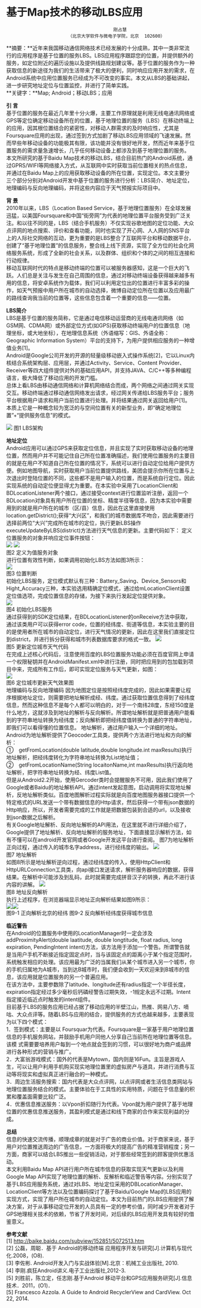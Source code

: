 # 基于Map技术的移动LBS应用
                                            刚占慧
                           （北京大学软件与微电子学院，北京  102600）
**摘要：**近年来我国移动通信网络技术已经发展的十分成熟，其中一类非常流行的应用程序是基于位置的服务LBS。LBS应用程序跟踪您的位置，并提供额外的服务，如定位附近的遍历设施以及提供线路规划建议等。基于位置的服务作为一种获取信息的新途径为我们的生活带来了极大的便利，同时响应应用开发的需求，在Android系统中应用位置服务已经成为不可改变的事实。本文从LBS的基础讲起，进一步研究地址定位与位置监控，并进行了简单实践。   
**关键字：**Map; Android；移动LBS；应用

**引 言**  
基于位置的服务在最近几年里十分火爆，主要工作原理就是利用无线电通讯网络或GPS等定位确定移动设备所在的位置，基于地理位置的服务（LBS）在移动终端上的应用，因其根位置结合的紧密性，对移动人群需求的及时响应性，尤其是Foursquare应用的出现，通过签到方式加剧了移动LBS应用领域的飞速发展。然而早些年移动设备的功能极其有限，该功能并没有很好地开发，然而近年来基于位置服务的需求量急速增长，几乎任何移动设备上都涉及到基于地理位置的服务。  
本文所研究的基于Baidu Map技术的移动LBS，结合目前热门的Android系统，通过GPRS/WIFI等网络接入方式，从互联网中实时获取当前位置相关的热点信息，并通过在Baidu Map上的应用获取移动设备的所在位置，实现定位。本文主要分三个部分分别对Android开发中基于位置的服务进行分析：LBS简介、地址定位，地理编码与反向地理编码，并将这些内容应于天气预报实际项目中。

**背 景**  
2010年以来，LBS（Location Based Service，基于地理位置服务）在全球发展迅猛，以美国Foursquare和中国“街旁网”为代表的地理位置平台服务受到广泛关注。和以往不同的是，LBS（结合手机服务）不仅实现谷歌地图的定位功能、大众点评网的地点搜索、评价和查看功能，同时也实现了开心网、人人网的SNS平台上的人际社交网络的互动，更为重要的是LBS整合了互联网平台和移动数据平台，创建了“基于地理位置”的信息服务，整合线上线下资源，实现了全方位的社会化网络服务系统，形成了全新的社会关系，以及群体、组织和个体的之间的相互连接和行动规律。  
移动互联网时代的特点是移动终端的位置可以被服务器感知，这是一个巨大的飞跃。人们总是关注与发生在自己周围的信息，通过对移动终端设备获得越来越多有用的信息，将安卓系统作为载体，我们可以利用定位出的位置进行丰富多彩的操作，如天气预报中用户所在城市的自动选择，微博自动定位所在位置以及应用最广的路线查询我当前的位置等，这些信息包含着一个重要的信息——位置。

**LBS简介**  
LBS是基于位置的服务简称，它是通过电信移动运营商的无线电通讯网络（如GSM网、CDMA网）或外部定位方式(如GPS)获取移动终端用户的位置信息（地理坐标，或大地坐标），在地理信息系统（外语缩写：GIS、外语全称：Geographic Information System）平台的支持下，为用户提供相应服务的一种增值业务[1]。  
Android是Google公司开发的开源的轻量级移动嵌入式操作系统[2]，它以Linux内核结合系统架构层、应用层，并通过Activity、Service、Content Provider、Receiver等四大组件提供对外的基础应用API，并支持JAVA、C/C++等多种编程语言，极大降低了移动应用的开发门槛。  
总体上看LBS由移动通信网络和计算机网络结合而成，两个网络之间通过网关实现交互。移动终端通过移动通信网络发出请求，经过网关传递给LBS服务平台；服务平台根据用户请求和用户当前位置进行处理。并将结果通过网关返回给用户[1]。本质上它是一种概念较为宽泛的与空间位置有关的新型业务，即“确定地理位置”+“提供服务信息”的模式。

![](LBS.png)
图1 LBS架构  

**地址定位**  
Android应用可以通过GPS来获取定位信息，并且实现了实时获取移动设备的地理位置，然而用户并不可能记住自己所在位置准确描述，我们使用位置服务的主要目的就是在用户不知道自己所在位置的情况下，系统可以进行自动定位给用户提供方便。例如地图导航，实时获取用户当前位置提供路线，美团会提示你所在位置与上次退出时登陆位置的不同，这些都不是用户输入的位置，而是系统自行定位。因此实现系统的自动定位便显得尤为重要。在本实验中采用了LocationClient和BDLocationListener两个接口，通过接受context进行位置监听注册，返回一个BDLocation对象具有用户所在位置的坐标、精度半径等信息，因为本实验中需要用到的就是用户所在的城市（区/县）信息，因此在这里直接使用location.getDistrict();获得“大兴区”，和我们的城市数据库不吻合，因此需要进行选择前两位“大兴”完成所在城市的定位，执行更新LBS操作executeUpdateByLBS(district)方法进行天气信息的更新。主要代码如下：
定义位置服务的对象并响应定位事件按钮：  
![](locationDef.png) 
![](locationGet.png)  
图2 定义为值服务对象  
进行位置有效性判断，如果调用初始化LBS方法如图3所示：  
![](locationJudge.png)   
图3 位置判断  
初始化LBS服务，定位模式默认有三种：Battery_Saving、Device_Sensors和Hight_Accuracy三种，本实验选用精确定位模式，通过给mLocationClient设置定位值选项，完成位置信息的存储，为接下来执行发起定位提供对象。  
![](initLocation.png)  
图4 初始化LBS服务  
通过获得到的SDK定位结果，在BDLocationListener的onReceive方法中获取，通过该类用户可以获得error code，位置的经纬度、街道等信息，本实验主要的目的是使用者所在城市的自动定位，进行天气情况的更新，因此在这里我们直接定位到district，并进行拆分获得和城市列表数据库要求的格式一致。
![](updateWeather.png)  
图5 更新定位城市天气代码  
在完成上述核心代码后，注意使用百度的LBS位置服务功能必须在百度官网上申请一个权限秘钥并在AndroidManifest.xml中进行注册，同时把应用到的包加载到项目中来，完成所有工作后，即可实现定位服务与天气更新，如图：  
![](updateWeatherResult.png)  
图6 定位城市更新天气效果图  
地理编码与反向地理编码
因为地图定位是按照经纬度完成的，因此如果需要让程序根据地址定位，则需要把地址解析成经、纬度。通过获取位置信息得到了经纬度信息，然而这种信息不是每个人都可以明白的，对于一个南纬28度，东经150度是什么地方，这就涉及到地址的解析与反向解析。所谓地址解析就是把普通用户能看到的字符串地址转换为经纬度；反向解析即把经纬度值转换为普通的字符串地址，即我们可以看得懂的位置信息。
地址解析，通过用户输入一个详细的地址。Android为地址解析提供了Geocoder工具类，提供两个方法进行地址和方向的解析：  
①　getFromLocation(double latitude,double longitude.int maxResults)执行地址解析，把经纬度转化为字符串地址转换为List地址值；  
②　getFromLocationName(String locaitonName,int maxResults)执行返向地址解析，把字符串地址转换为经、纬度List值。  
但是从Android2.2开始，使用Gercoder类时会提醒服务不可用，因此我们使用了Google或者Baidu的地址解析API。通过intent发起意图，启动调用将实现地址解析，反地址解析类似。百度地图解析过程实际就是向百度地图服务器接口提供一个特定格式的URL发送一个带有数据信息的Http请求，然后获得一个带有json数据的Http响应，所以，开发者需要完成的工作就是把数据包装到合适的url，以及接收到json数据之后解析。  
有关Google地址解析、反向地址解析的API用法，在这里就不进行详细介绍了，Google提供了地址解析、反向地址解析的服务地址，下面直接显示解析方法，如有不懂可以在android开发官网或者Google开发这平台进行查阅。
图7为地址解析正向过程，通过传入的城市名字address，进行经纬度的输出。
![](locationJiexi.png)  
图7 地址解析  
如图8所示是地址解析逆向过程，通过经纬度的传入，使用HttpClient和HttpURLConnection工具类，向api接口发送请求，解析服务器响应的数据，获得结果。在解析中可能涉及到乱码，此时就需要完成拼音汉子的转换，再此不进行该内容的讲解。
![](locationRevJiexi.png)  
图8 地址反向解析  
执行上述程序，在浏览器端显示地址正向解析结果如图9所示：  
![](addressToJingwei.png)![](jingweiToaddress.png)  
图9-1 正向解析北京的经纬 图9-2 反向解析经纬度获得城市信息  

**临近警告**  
在Android的位置服务中使用的LocationManager时一定会涉及addProximityAlert(double laatitude, double longtitude, float radius, long expiration, PendingIntent intent)方法，该方法用于添加一个警告。所谓警告就是当用户手机不断接近指定固定点时，当与该固定点的距离小于某个指定范围时，系统触发相应的处理。该应用最为广泛的当属我们从某个城市进入另一个城市，你的手机归属地为A城市，当到达B城市时，我们便会收到一天欢迎来到B城市的信息，该应用就是位置服务的另一个普遍应用。  
在该方法中，主要参数除了latitude、longitude还有radius指定一个半径长度，expiration指定经过多少毫秒后钙磷经警告过期失效，-1规定永远不过期。Intent指定接近临近点时触发的intent组件。  
目前基于LBS的服务应用已经占据了移动应用的半壁江山，热推、网易八方、嘀咕、大众点评等。随着LBS与应用的结合，提供服务的方式也越来越多，主要表现为以下四个模式：  
1．签到模式：主要是以 Foursquar为代表。Foursquare是一家基于用户地理位置信息的手机服务网站，并鼓励手机用户同他人分享自己当前所在地理位置等信息。该模 式需要要培养用户每到一个地点就会签到的习惯，可以很好地为商户或品牌进行各种形式的营销与推广。  
2．大富翁游戏模式：国外的代表是Mytown，国内则是16Fun。主旨是游戏人生，可以让用户利用手机购买现实地理位置里的虚拟房产与道具，并进行消费与互动等将现实和虚拟真正进行融合的一种模式。  
3．周边生活服务搜索：国内代表是大众点评网，以点评网或者生活信息类网站与地理位置服务结合的模式。主要体验在于工具性的实用特质，问题在于信息量的积累和覆盖面需要比较广泛。  
4．优惠信息推送服务：以Vpon折扣随行为代表。Vpon就为用户提供了基于地理位置的优惠信息推送服务，其盈利模式是通过和线下商家的合作来实现利益的分成。  

**总结**  
信息的快速交流传播，顺理成章的就是对于广告的商业价值。对于商家来说，基于用户对位置推送周边的广告信息，一方面将极大的提高广告的精准营销程度；另一方面，商家可以结合LBS推出一些促销活动，对于那些经常签到的顾客提供优惠活动。  
本文利用Baidu Map API进行用户所在城市信息的获取实现天气更新以及利用Google Map API实现了地理位置的解析、反解析和临近警告等内容。分别实现了基于LBS应用服务系统，通过对LBS、地址定位采用的DBLocationManager、LocationClient等方法以及位置编码探讨了基于Baidu/Google Map的LBS应用的实现方式，实现了用户所在城市的自动定位。本文为目前热门的LBS应用提供了解决方案，对于从事移动定位开发的人员具有一定的参考价值，同时减少开发者对于GPS地理相关技术的依赖，节省了开发时间，对后续的LBS应用开发具有较好的借鉴意义。

**参考文献**  
[1] http://baike.baidu.com/subview/152851/5072513.htm  
[2] 公磊，周聪．基于 Android的移动终端 应用程序开发与研究[J].计算机与现代化.2008，(O8).  
[3] 李佐彬. Android开发入门与实战体验[M].北京：机械工业出版社, 2010.  
[4] 李刚.疯狂Android讲义.电子工业出版社,2012-3.  
[5] 刘胜前，陈立定，任志刚.基于Android 移动平台和GPS应用服务研究[J].信息技术．2011，(O1)．  
[5] Francesco Azzola. A Guide to Android RecyclerView and CardView. Oct 22, 2014.  
